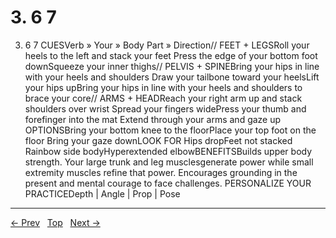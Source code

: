 # 3. 6 7

3. 6 7
CUESVerb » Your » Body Part » Direction// FEET + LEGSRoll your heels to the left and stack your feet Press the edge of your bottom foot downSqueeze your inner thighs// PELVIS + SPINEBring your hips in line with your heels and shoulders Draw your tailbone toward your heelsLift your hips upBring your hips in line with your heels and shoulders to brace your core// ARMS + HEADReach your right arm up and stack shoulders over wrist Spread your fingers widePress your thumb and forefinger into the mat Extend through your arms and gaze up
OPTIONSBring your bottom knee to the floorPlace your top foot on the floor Bring your gaze downLOOK FOR Hips dropFeet not stacked Rainbow side bodyHyperextended elbowBENEFITSBuilds upper body strength. Your large trunk and leg musclesgenerate power while small extremity muscles refine that power. Encourages grounding in the present and mental courage to face challenges.
PERSONALIZE YOUR PRACTICEDepth | Angle | Prop | Pose


---
[← Prev](/pages/page-117.md) &nbsp; [Top](/index.md) &nbsp; [Next →](/pages/page-119.md)
